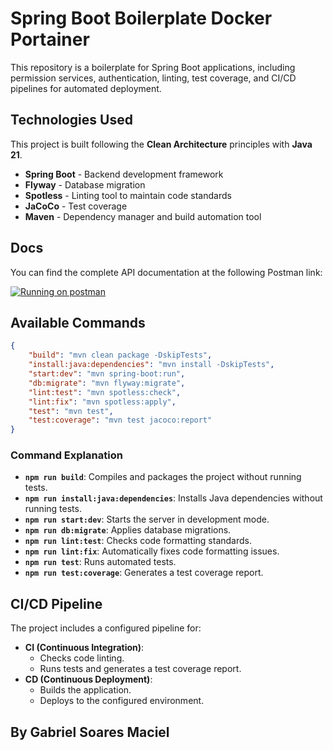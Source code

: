 # Spring Boot Boilerplate Docker Portainer

This repository is a boilerplate for Spring Boot applications, including permission services, authentication, linting, test coverage, and CI/CD pipelines for automated deployment.

## Technologies Used

This project is built following the **Clean Architecture** principles with **Java 21**.

- **Spring Boot** - Backend development framework
- **Flyway** - Database migration
- **Spotless** - Linting tool to maintain code standards
- **JaCoCo** - Test coverage
- **Maven** - Dependency manager and build automation tool

## Docs

You can find the complete API documentation at the following Postman link:

[![Running on postman](https://run.pstmn.io/button.svg)](https://documenter.getpostman.com/view/37022898/2sAYXBFzV5)

## Available Commands

```json
{
    "build": "mvn clean package -DskipTests",
    "install:java:dependencies": "mvn install -DskipTests",
    "start:dev": "mvn spring-boot:run",
    "db:migrate": "mvn flyway:migrate",
    "lint:test": "mvn spotless:check",
    "lint:fix": "mvn spotless:apply",
    "test": "mvn test",
    "test:coverage": "mvn test jacoco:report"
}
```

### Command Explanation

- **`npm run build`**: Compiles and packages the project without running tests.
- **`npm run install:java:dependencies`**: Installs Java dependencies without running tests.
- **`npm run start:dev`**: Starts the server in development mode.
- **`npm run db:migrate`**: Applies database migrations.
- **`npm run lint:test`**: Checks code formatting standards.
- **`npm run lint:fix`**: Automatically fixes code formatting issues.
- **`npm run test`**: Runs automated tests.
- **`npm run test:coverage`**: Generates a test coverage report.

## CI/CD Pipeline

The project includes a configured pipeline for:

- **CI (Continuous Integration)**:
  - Checks code linting.
  - Runs tests and generates a test coverage report.
- **CD (Continuous Deployment)**:
  - Builds the application.
  - Deploys to the configured environment.

## By Gabriel Soares Maciel
